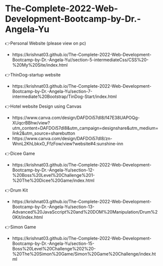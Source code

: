 # The-Complete-2022-Web-Development-Bootcamp-by-Dr.-Angela-Yu

👉Personal Website (please view on pc)
<br>
<ul>
  <li>https://krishnat03.github.io/The-Complete-2022-Web-Development-Bootcamp-by-Dr.-Angela-Yu//section-5-intermediateCss/CSS%20-%20My%20Site/index.html</li>  
</ul>

👉ThinDog-startup website
<br>
<ul>
  <li>https://krishnat03.github.io/The-Complete-2022-Web-Development-Bootcamp-by-Dr.-Angela-Yu/section-7-intermediate%20Bootstrap/TinDog-Start/index.html</li>
</ul>

👉Hotel website Design using Canvas 
<br>
<ul>
  <li>https://www.canva.com/design/DAFDOi57dI8/f47E38UAPOQg-XUqcrBBhw/view?utm_content=DAFDOi57dI8&utm_campaign=designshare&utm_medium=link2&utm_source=sharebutton</li>
  <li>https://www.canva.com/design/DAFDOi57dI8/zn-WnnL2KhLbkxO_FfzFow/view?website#4:sunshine-inn</li>
</ul>


👉Dicee Game
<br>
<ul>
  <li>https://krishnat03.github.io/The-Complete-2022-Web-Development-Bootcamp-by-Dr.-Angela-Yu/section-12-%20Boss%20Level%20Challenge%201-%20The%20Dicee%20Game/index.html</li>
</ul>


👉Drum Kit
<br>
<ul>
  <li>https://krishnat03.github.io/The-Complete-2022-Web-Development-Bootcamp-by-Dr.-Angela-Yu/section-13-Advanced%20JavaSccript%20and%20DOM%20Manipulation/Drum%20Kit/index.html</li>
</ul>


👉Simon Game 
<br>
<ul>
  <li>https://krishnat03.github.io/The-Complete-2022-Web-Development-Bootcamp-by-Dr.-Angela-Yu/section-15-Boss%20Level%20Challenge%202%20-%20The%20Simon%20Game/Simon%20Game%20Challenge/index.html</li>
</ul>

